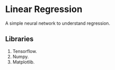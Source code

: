 # Linear Regression
A simple neural network to understand regression.

## Libraries
1. Tensorflow.
2. Numpy.
3. Matplotlib.
